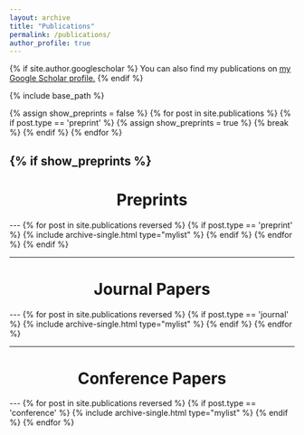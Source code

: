 ```yaml
---
layout: archive
title: "Publications"
permalink: /publications/
author_profile: true
---
```


{% if site.author.googlescholar %}
  You can also find my publications on <u><a href="{{site.author.googlescholar}}">my Google Scholar profile</a>.</u>
{% endif %}

{% include base_path %}

{% assign show_preprints = false %}
{% for post in site.publications %}
  {% if post.type == 'preprint' %}
    {% assign show_preprints = true %}
    {% break %}
  {% endif %}
{% endfor %}

{% if show_preprints %}
---
<div align="center"><h1>Preprints</h1></div>
---
{% for post in site.publications reversed %}
  {% if post.type == 'preprint' %}
    {% include archive-single.html type="mylist" %}
  {% endif %}
{% endfor %}
{% endif %}

---
<div align="center"><h1>Journal Papers</h1></div>
---
{% for post in site.publications reversed %}
  {% if post.type == 'journal' %}
    {% include archive-single.html type="mylist" %}
  {% endif %}
{% endfor %}

---
<div align="center"><h1>Conference Papers</h1></div>
---
{% for post in site.publications reversed %}
  {% if post.type == 'conference' %}
    {% include archive-single.html type="mylist" %}
  {% endif %}
{% endfor %}

